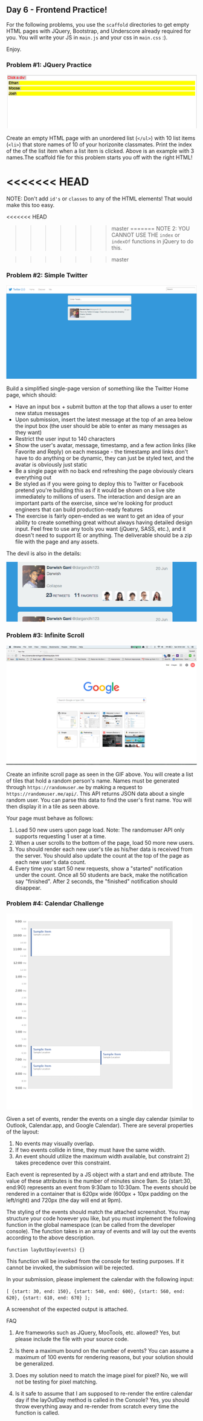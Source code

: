## Day 6 - Frontend Practice! 



For the following problems, you use the `scaffold` directories to get empty HTML pages with JQuery, Bootstrap, and Underscore already required for you. You will write your JS in `main.js` and your css in `main.css` :). 


Enjoy. 



### Problem #1: JQuery Practice

![Index Problem](img/index_problem.gif)

Create an empty HTML page with an unordered list (`</ul>`) with 10 list items (`<li>`) that store names of 10 of your horizonite classmates. Print the index of the of the list item when a list item is clicked. Above is an example with 3 names.The scaffold file for this problem starts you off with the right HTML! 

<<<<<<< HEAD
=======
NOTE: Don't add `id's` or `classes` to any of the HTML elements! That would make this too easy.

<<<<<<< HEAD
>>>>>>> master
=======
NOTE 2: YOU CANNOT USE THE `index` or `indexOf` functions in jQuery to do this. 

>>>>>>> master
### Problem #2: Simple Twitter

![Simple Twitter](img/simpletwitter.gif)


Build a simplified single-page version of something like the Twitter Home page, which should:
- Have an input box + submit button at the top that allows a user to enter new status messages
- Upon submission, insert the latest message at the top of an area below the input box (the user should be able to enter as many messages as they want)
- Restrict the user input to 140 characters
- Show the user's avatar, message, timestamp, and a few action links (like Favorite and Reply) on each message - the timestamp and links don't have to do anything or be dynamic, they can just be styled text, and the avatar is obviously just static
- Be a single page with no back end refreshing the page obviously clears everything out
- Be styled as if you were going to deploy this to Twitter or Facebook pretend you're building this as if it would be shown on a live site immediately to millions of users. The interaction and design are an important parts of the exercise, since we're looking for product engineers that can build production-ready features
- The exercise is fairly open-ended as we want to get an idea of your ability to create something great
without always having detailed design input. Feel free to use any tools you want (jQuery, SASS, etc.), and it doesn't need to support IE or anything. The deliverable should be a zip file with the page and any assets.

The devil is also in the details:

![Detailed Twitter](img/twitter_detail.gif)

### Problem #3: Infinite Scroll

![Infinite Scroll](img/infinite.gif)

Create an infinite scroll page as seen in the GIF above. You will create a list of tiles that hold a random person's name. Names must be generated through `https://randomuser.me` by making a request to `https://randomuser.me/api/`. This API returns JSON data about a single random user. You can parse this data to find the user's first name. You will then display it in a tile as seen above. 

Your page must behave as follows: 
	
1. Load 50 new users upon page load. Note: The randomuser API only supports requesting 1 user at a time. 
2. When a user scrolls to the bottom of the page, load 50 more new users. 
3. You should render each new user's tile as his/her data is received from the server. You should also update the count at the top of the page as each new user's data count.
4. Every time you start 50 new requests, show a "started" notification under the count. Once all 50 students are back, make the notification say "finished". After 2 seconds, the "finished" notification should disappear. 


### Problem #4: Calendar Challenge

![Calendar Challenge](img/calendar.png)

Given a set of events, render the events on a single day calendar (similar to Outlook, Calendar.app, and Google Calendar). There are several properties of the layout:

1. No events may visually overlap.
2. If two events collide in time, they must have the same width.
3. An event should utilize the maximum width available, but constraint 2) takes precedence over this constraint.

Each event is represented by a JS object with a start and end attribute. The value of these attributes is the number of minutes since 9am. So {start:30, end:90) represents an event from 9:30am to 10:30am. The events should be rendered in a container that is 620px wide (600px + 10px padding on the left/right) and 720px (the day will end at 9pm). 


The styling of the events should match the attached screenshot. You may structure your code however you like, but you must implement the following function in the global namespace (can be called from the developer console). The function takes in an array of events and will lay out the events according to the above description.

`function layOutDay(events) {}`

This function will be invoked from the console for testing purposes. If it cannot be invoked, the submission will be rejected.

In your submission, please implement the calendar with the following input:

`[ {start: 30, end: 150}, {start: 540, end: 600}, {start: 560, end: 620}, {start: 610, end: 670} ];`

A screenshot of the expected output is attached.

FAQ

1. Are frameworks such as JQuery, MooTools, etc. allowed? Yes, but please include the file with your source code.

2. Is there a maximum bound on the number of events? You can assume a maximum of 100 events for rendering reasons, but your solution should be generalized.

3. Does my solution need to match the image pixel for pixel? No, we will not be testing for pixel matching.

4. Is it safe to assume that I am supposed to re-render the entire calendar day if the layOutDay method is called in the Console? Yes, you should throw everything away and re-render from scratch every time the function is called.
